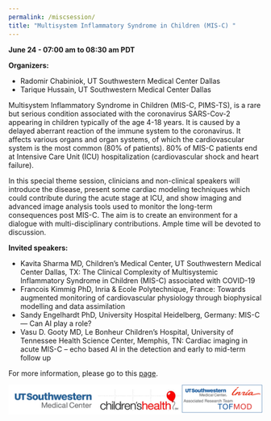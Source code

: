 ```yaml
---
permalink: /miscsession/
title: "Multisystem Inflammatory Syndrome in Children (MIS-C) "
---
```


**June 24 - 07:00 am to 08:30 am PDT**


**Organizers:**       
* Radomir Chabiniok, UT Southwestern Medical Center Dallas
* Tarique Hussain, UT Southwestern Medical Center Dallas

Multisystem Inflammatory Syndrome in Children (MIS-C, PIMS-TS), is a rare but serious condition associated with the coronavirus SARS-Cov-2 appearing in children typically of the age 4-18 years. It is caused by a delayed aberrant reaction of the immune system to the coronavirus. It affects various organs and organ systems, of which the cardiovascular system is the most common (80% of patients). 80% of MIS-C patients end at Intensive Care Unit (ICU) hospitalization (cardiovascular shock and heart failure). 
 
In this special theme session, clinicians and non-clinical speakers will introduce the disease, present some cardiac modeling techniques which could contribute during the acute stage at ICU, and show imaging and advanced image analysis tools used to monitor the long-term consequences post MIS-C. The aim is to create an environment for a dialogue with multi-disciplinary contributions. Ample time will be devoted to discussion. 

**Invited speakers:** 
* Kavita Sharma MD, Children’s Medical Center, UT Southwestern Medical Center Dallas, TX:  The Clinical Complexity of Multisystemic Inflammatory Syndrome in Children (MIS-C) associated with COVID-19
* Francois Kimmig PhD, Inria & Ecole Polytechnique, France: Towards augmented monitoring of cardiovascular physiology through biophysical modelling and data assimilation 
* Sandy Engelhardt PhD, University Hospital Heidelberg, Germany: MIS-C  — Can AI play a role? 
* Vasu D. Gooty MD, Le Bonheur Children’s Hospital, University of Tennessee Health Science Center, Memphis, TN: Cardiac imaging in acute MIS-C – echo based AI in the detection and early to mid-term follow up

For more information, please go to this [page](https://m3disim.saclay.inria.fr/misc_special_session_fimh2021/).

<img src="/assets/images/MIS_C_Logo_Combined.png" width="700px" />
  



